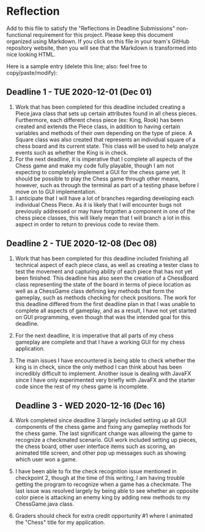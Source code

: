 # Reflection

Add to this file to satisfy the "Reflections in Deadline Submissions" non-functional
requirement for this project. Please keep this document organized using Markdown. If you
click on this file in your team's GitHub repository website, then you will see
that the Markdown is transformed into nice looking HTML.

Here is a sample entry (delete this line; also: feel free to copy/paste/modify):

## Deadline 1 - TUE 2020-12-01 (Dec 01)

1. Work that has been completed for this deadline included creating a Piece.java class that
   sets up certain attributes found in all chess pieces. Furthermore, each different chess
   piece (ex: King, Rook) has been created and extends the Piece class, in addition to having
   certain variables and methods of their own depending on the type of piece. A Square class was
   also created that represents an individual square of a chess board and its current state. This
   class will be used to help analyze events such as whether the King is in check.
2. For the next deadline, it is imperative that I complete all aspects of the Chess game and make
   my code fully playable, though I am not expecting to completely implement a GUI for the chess
   game yet. It should be possible to play the Chess game through other means, however, such as
   through the terminal as part of a testing phase before I move on to GUI implementation.
3. I anticipate that I will have a lot of branches regarding developing each individual Chess
   Piece. As it is likely that I will encounter bugs not previously addressed or may have forgotten
   a component in one of the chess piece classes, this will likely mean that I will branch a lot in
   this aspect in order to return to previous code to revise them.

## Deadline 2 - TUE 2020-12-08 (Dec 08)

1. Work that has been completed for this deadline included finishing all technical aspect of each
   piece class, as well as creating a tester class to test the movement and capturing ability of
   each piece that has not yet been finished. This deadline has also seen the creation of a
   ChessBoard class representing the state of the board in terms of piece location as well as a
   ChessGame class defining key methods that form the gameplay, such as methods checking for check
   positions. The work for this deadline differed from the first deadline plan in that I was unable
   to complete all aspects of gameplay, and as a result, I have not yet started on GUI programming,
   even though that was the intended goal for this deadline.
2. For the next deadline, it is imperative that all parts of my chess gameplay are complete and that
   I have a working GUI for my chess application.
3. The main issues I have encountered is being able to check whether the king is in check, since the
   only method I can think about has been incredibly difficult to implement. Another issue is dealing
   with JavaFX since I have only experimented very briefly with JavaFX and the starter code since the
   rest of my chess game is incomplete.

    ## Deadline 3 - WED 2020-12-16 (Dec 16)

1. Work completed since deadline 3 largely included setting up all GUI components of the chess game
   and fixing any gameplay methods for the chess game. The last significant change was allowing the
   game to recognize a checkmated scenario. GUI work included setting up pieces, the chess board,
   other user interface items such as scoring, an animated title screen, and other pop up messages
   such as showing which user won a game.
2. I have been able to fix the check recognition issue mentioned in checkpoint 2, though at the time
   of this writing, I am having trouble getting the program to recognize when a game has a checkmate.
   The last issue was resolved largely by being able to see whether an opposite color piece is
   attacking an enemy king by adding new methods to my ChessGame.java class.
3. Graders should check for extra credit opportunity #1 where I animated the "Chess" title for my
   application.